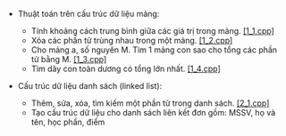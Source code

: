 * Thuật toán trên cấu trúc dữ liệu mảng:
  * Tính khoảng cách trung bình giữa các giá trị trong mảng. [[1_1.cpp]](https://github.com/phamxuansang241/Bai-tap-KTLT/blob/main/Tuan%207/1_1.cpp)
  * Xóa các phần tử trùng nhau trong một mảng. [[1_2.cpp]](https://github.com/phamxuansang241/Bai-tap-KTLT/blob/main/Tuan%207/1_2.cpp)
  * Cho mảng a, số nguyên M. Tìm 1 mảng con sao cho tổng các phần tử bằng M. [[1_3.cpp]](https://github.com/phamxuansang241/Bai-tap-KTLT/blob/main/Tuan%207/1_3.cpp)
  * Tìm dãy con toàn dương có tổng lớn nhất. [[1_4.cpp]](https://github.com/phamxuansang241/Bai-tap-KTLT/blob/main/Tuan%207/1_4.cpp)

* Cấu trúc dữ liệu danh sách (linked list):
  * Thêm, sửa, xóa, tìm kiếm một phần tử trong danh sách. [[2_1.cpp]](https://github.com/phamxuansang241/Bai-tap-KTLT/blob/main/Tuan%207/2_1.cpp)
  * Tạo cấu trúc dữ liệu cho danh sách liên kết đơn gồm: MSSV, họ và tên, học phần, điểm
